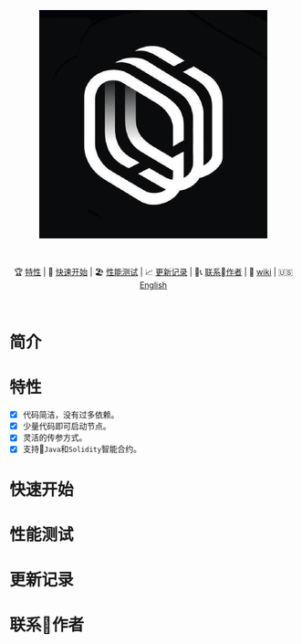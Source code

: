 <div align="center">

![](https://github.com/cypherium/ContractExample/raw/master/logo.jpeg)

<br/>

🏆 [特性](#features) | 🚀 [快速开始](#quick-start) | 🏖 [性能测试](#performance-test) | 📈 [更新记录](#changelog) | 📞️ [联系作者](#contact-author) | 📖 [wiki](https://github.com/cypherium/ContractExample/wiki/Cypherium-Java-smart-contract-programming-guide-zh) | 🇺🇸 [English](https://github.com/cypherium/ContractExample/blob/master/README.md) 


</div><br>

# 简介

# 特性
- [x] 代码简洁，没有过多依赖。
- [x] 少量代码即可启动节点。
- [x] 灵活的传参方式。
- [x] 支持`Java`和`Solidity`智能合约。
# 快速开始
# 性能测试
# 更新记录
# 联系作者
